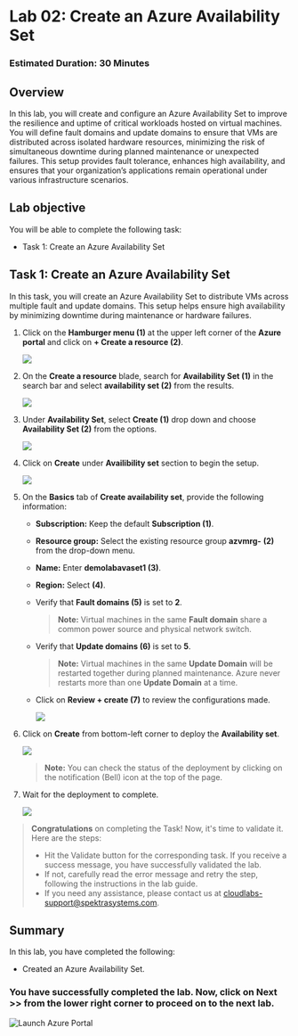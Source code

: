 ﻿# Lab 02: Create an Azure Availability Set

### Estimated Duration: 30 Minutes

## Overview

In this lab, you will create and configure an Azure Availability Set to improve the resilience and uptime of critical workloads hosted on virtual machines. You will define fault domains and update domains to ensure that VMs are distributed across isolated hardware resources, minimizing the risk of simultaneous downtime during planned maintenance or unexpected failures. This setup provides fault tolerance, enhances high availability, and ensures that your organization’s applications remain operational under various infrastructure scenarios.

## Lab objective

You will be able to complete the following task:

- Task 1: Create an Azure Availability Set

## Task 1: Create an Azure Availability Set

In this task, you will create an Azure Availability Set to distribute VMs across multiple fault and update domains. This setup helps ensure high availability by minimizing downtime during maintenance or hardware failures.

1. Click on the **Hamburger menu (1)** at the upper left corner of the **Azure portal** and click on **+ Create a resource (2)**.

    ![](../instructions/images/Lab1-00.png)
   
1. On the **Create a resource** blade, search for **Availability Set (1)** in the search bar and select **availability set (2)** from the results.

    ![](../instructions/images/lab1-image2.png)
    
1. Under **Availability Set**, select **Create (1)** drop down and choose **Availability Set (2)** from the options.

     ![](../instructions/images/Lab1-01.png)

1. Click on **Create** under **Availibility set** section to begin the setup. 

     ![](./images/avmg3.png)
    
1. On the **Basics** tab of **Create availability set**, provide the following information:

      - **Subscription:** Keep the default **Subscription (1)**.

      - **Resource group:** Select the existing resource group **azvmrg-<inject key="Deployment ID" enableCopy="false"/>**  **(2)** from the drop-down menu.

      - **Name:** Enter **demolabavaset1 (3)**.

      - **Region:** Select **<inject key="Region" enableCopy="false"/>** **(4)**.

      - Verify that **Fault domains (5)** is set to **2**.

         > **Note:** Virtual machines in the same **Fault domain** share a common power source and physical network switch.

      - Verify that **Update domains (6)** is set to **5**.

         > **Note:**  Virtual machines in the same **Update Domain** will be restarted together during planned maintenance. Azure never restarts more than one **Update Domain** at a time.

      - Click on **Review + create (7)** to review the configurations made.

        ![](../instructions/images2/lab2-5.png)
     
1. Click on **Create** from bottom-left corner to deploy the **Availability set**.

     ![](../instructions/images2/lab2-6.png)

      >**Note:** You can check the status of the deployment by clicking on the notification (Bell) icon at the top of the page.

1. Wait for the deployment to complete.

    ![](images/Lab1-03.png)

>**Congratulations** on completing the Task! Now, it's time to validate it. Here are the steps:
> - Hit the Validate button for the corresponding task. If you receive a success message, you have successfully validated the lab. 
> - If not, carefully read the error message and retry the step, following the instructions in the lab guide.
> - If you need any assistance, please contact us at cloudlabs-support@spektrasystems.com. 

<validation step="c08da951-00f1-455e-8236-e18bace20c34" />

## Summary

In this lab, you have completed the following:

- Created an Azure Availability Set.

### You have successfully completed the lab. Now, click on **Next >>** from the lower right corner to proceed on to the next lab.

![Launch Azure Portal](../instructions/images2/next.png)
